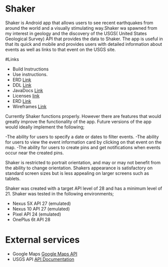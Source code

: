 # Shaker
Shaker is Android app that allows users to see recent earthquakes from around the world and a visually stimulating way.Shaker wa spawned from my interest in geology and the discovery of the USGS( United States Geological Survey) API that provides the data to Shaker. The app is useful in that its quick and mobile and provides users with detailed information about events as well as links to that event  on the USGS site.

#Links
- Build Instructions 
- Use instructions.
- ERD [Link](/docs/shakererdv2.pdf)
- DDL [Link](/app/ShakerDDL.sql)
- JavaDocs [Link](/docs/api/index.html)
- Licenses [link](Licenses.md)
- ERD [Link](/docs/shakererdv2.pdf)
- Wireframes [Link](/docs/Shakerwireframe.pdf)

Currently Shaker functions properly. However there are features that would greatly improve the functionality of the app. Future versions of the app would ideally implement the following; 

-The ability for users to specify a date or dates to filter events.
-The ability for users to view the event information card by clicking on that event on the map.
-The ability for users to create pins and get notifications when events occur near the created pins.

Shaker is restricted to portrait orientation, and may or may not benefit from the ability to change orientation. Shakers appearance is satisfactory on standard screen sizes but is less appealing on larger screens such as tablets. 

Shaker was created with a target API level of 28 and has a minimum level of 21. Shaker was tested in the following environments;

- Nexus 5X API 27 (emulated)
- Nexus 10 API 27 (emulated)
- Pixel API 24 (emulated)
- OnePlus 6t API 28

# External services
- Google Maps [Google Maps API](https://developers.google.com/maps/documentation/android-sdk/intro)
- USGS API [API Documentation](https://earthquake.usgs.gov/fdsnws/event/1/)
